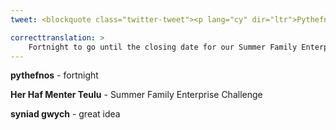 ```yaml
---
tweet: <blockquote class="twitter-tweet"><p lang="cy" dir="ltr">Pythefnos i fynd tan y dyddiad cau ar gyfer ein Her Haf Menter Teulu. Ydych chi&#39;n 16 oed neu&#39;n iau ac wedi meddwl am syniad gwych yn ystod y cyfnod clo, a allai droi yn fusnes, neu helpu&#39;r gymuned? Rydyn ni eisiau clywed gennych chi! Cyfle i ennill £100. <a href="https://t.co/09Es0G7ydv">https://t.co/09Es0G7ydv</a> <a href="https://t.co/R3VpbuKBck">pic.twitter.com/R3VpbuKBck</a></p>&mdash; Syniadau Mawr Cymru (@SyniadauMawrCym) <a href="https://twitter.com/SyniadauMawrCym/status/1301910246689038338?ref_src=twsrc%5Etfw">September 4, 2020</a></blockquote> <script async src="https://platform.twitter.com/widgets.js" charset="utf-8"></script>

correcttranslation: >
    Fortnight to go until the closing date for our Summer Family Enterprise Challenge. Are you age 16 or under and thought of a great idea during the lockdown, which could turn into a business, or help the community? We want to hear from you! Opportunity to win £100
---
```


**pythefnos** - fortnight

**Her Haf Menter Teulu** - Summer Family Enterprise Challenge

**syniad gwych** - great idea

